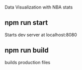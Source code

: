 Data Visualization with NBA stats

## npm run start
Starts dev server at localhost:8080

## npm run build
builds production files
